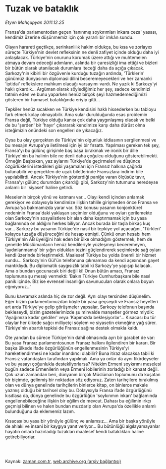 # Tuzak ve bataklık

*Etyen Mahçupyan 2011.12.25*

<td class="columnist-detail">
<p>Fransa'da parlamentodan geçen 'tanınmış soykırımları inkara ceza' yasası, kendimiz üzerine düşünmemiz için çok yararlı bir imkân sundu.</p>
<p>
<div id="haberMetinDiv">
<p>Olayın harareti geçtikçe, serinkanlılık hakim oldukça, bu kısa ve zorlayıcı süreçte Türkiye'nin devlet refleksinin ne denli zafiyet içinde olduğu daha iyi anlaşılacak. Türkiye'nin onurunu korumak üzere attığı ve muhtemelen atmaya devam edeceği adımların, aslında bir çaresizliği ima ettiği ve bizleri bir bütün olarak utanılacak durumlara iteceği daha da açığa çıkacak. Sarkozy'nin kibirli bir özgüvenle kurduğu tuzağın ardında, 'Türklerin' günümüz dünyasının diplomasi dilini beceremeyecekleri ve her zamanki 'iptidai' reflekslere mahkum olacağı varsayımı vardı. Ne yazık ki Sarkozy'yi haklı çıkardık... Argüman olarak söylediğimiz her şey, sadece kendimizi tatmin eden ve bunu yaparken henüz birçok şeyi hazmedemediğimizi gösteren bir hamaset bataklığında eriyip gitti...
<p>Tepkiler henüz sıcakken ve Türkiye kendisini haklı hissederken bu tabloyu fark etmek kolay olmayabilir. Ama sular durulduğunda esas problemin Fransa değil, Türkiye olduğu kanısı çok daha yaygınlaşmış olacak ve belki de bu 'şerden' bir 'hayır' çıkararak kendimize karşı daha dürüst olma isteğimizin önündeki son engelleri de yıkacağız.
<p>Oysa bu olay gerçekten de Türkiye'nin olgunluk iddiasının sergilenmesi ve bu mesajın Avrupa'ya iletilmesi için iyi bir fırsattı. Yapılması gereken tek şey, Fransa'yı bu gülünç girişimle baş başa bırakmak ve ironik bir dille Türkiye'nin bu halinin bile ne denli daha çoğulcu olduğunu gösterebilmekti. Örneğin Başbakan, yaz aylarını Türkiye'de geçirmeleri ve düşünce özgürlüklerini istedikleri gibi yaşamaları için Fransız halkına çağrıda bulunabilir ve gerçekten de uçak biletlerinde Fransızlara indirim bile yapılabilirdi. Ancak Türkiye'nin gösterdiği paniğe varan ölçüsüz tavır, Fransa'yı gülünç durumdan çıkardığı gibi, Sarkozy'nin tutumunu neredeyse anlamlı bir 'siyaset' haline getirdi.
<p>Meselenin birçok yönü ve katmanı var... Olayı kendi içinden anlamak gerekiyor ve dolayısıyla kendimize ilişkin tahlile girişmeden önce Fransa ve Avrupa'ya bakmamızda yarar var. Söz konusu yasanın konjonktürel nedeninin Fransa'daki yaklaşan seçimler olduğunu ve oyları gerilemekte olan Sarkozy'nin sosyalistlere bir alan daha kaptırmamak için bu yasa bağlamında ön aldığını herkes biliyor. Ancak burada bir taşla birkaç kuş var... Sarkozy bu yasanın Türkiye'de nasıl bir tepkiye yol açacağını, 'Türkleri' kolayca tuzağa düşüreceğini de hesap etmişti. Çünkü onun hesabı hem Türkiye'nin AB üyeliğini hak eden bir ülke olmadığını göstermek, hem de genelde Müslümanların henüz kendileriyle yüzleşmeyi beceremeyen, 'aydınlanmamış' bir yığın oldukları tezini güçlendirerek seçimlerde sağ oyları kendi üzerinde birleştirmekti. Maalesef Türkiye bu yolda önemli bir hizmet sundu... Sarkozy'nin Gül'ün telefonuna çıkmaması da kendi açısından gayet mantıklıydı. Bu diplomatik saygısızlık tabii ki Sarkozy'ye yapışıp kalacak. Ama o bundan gocunacak biri değil ki! Onun bütün amacı, Fransız toplumuna şu mesajı vermekti: 'Bakın Türkiye Cumhurbaşkanı bile nasıl panik içinde. Biz ise evrensel insanlığın savunucuları olarak onlara boyun eğmiyoruz...'
<p>Bunu kavramak aslında hiç de zor değil. Aynı olayı tersinden düşünelim. Eğer bizim parlamentomuzdan böyle bir yasa geçseydi ve Fransız heyetleri art arda Türkiye'ye gelip görüşmeler yapsalar, Sarkozy telefonun başında bekleseydi, bizim gazetelerimizde şu minvalde manşetler görmez miydik: 'Ayağımıza kadar geldiler' veya 'Kapımızda bekleşiyorlar'... Kısacası bu tür olaylar her ülkede sağcı milliyetçi söylem ve siyasetin ekmeğine yağ sürer. Türkiye'nin abartılı tepkisi de Fransız sağına destek olmakla kaldı.
<p>Öte yandan bu sürece Türkiye'nin dahil olmasında ayrı bir garabet de var: Bu yasa Fransız parlamentosunun Fransız halkını ilgilendiren bir kararı. Bir başka ülkede ifade özgürlüğünün engellenmesinin Türkiye'yi hareketlendirmesi ne kadar inandırıcı olabilir? Buna itiraz olacaksa tabii ki Fransız vatandaşları tarafından yapılmalı. Ama ya onlar da aynı fikirdeyseler ve bu yasayı çoğunlukla destekliyorlarsa? Nitekim Ermeni soykırımı meselesi bugün sadece Ermenilerin veya Ermeni lobilerinin zorladığı bir kanaat değil. Çok uzun zamandan beri, dünyanın birçok Müslüman toplumunu da kuşatan bir biçimde, gelinmiş bir noktadan söz ediyoruz. Zaten tarihçilere bırakılmış olan ve dünya genelinde tarihçilerin binlerce kitap, on binlerce makale yazmış olduğu bir tarihsel olay bu. Dolayısıyla Fransa ifade özgürlüğünü kısıtlasa da, dünya genelinde bu özgürlüğün 'soykırımın inkarı' bağlamında engellenebileceğine ilişkin bir eğilim de mevcut. Dahası bu eğilimin ırkçı geçmişi bilinen ve halen bundan muzdarip olan Avrupa'da özellikle anlamlı bulunduğunu da eklememiz lazım.
<p>Kısacası bu yasa bir yönüyle gülünç ve anlamsız... Ama bir başka yönüyle de ahlaki ve insani bir kaygıya yanıt veriyor... Bu bütünlüğü algılayamayanlar hayatın onlara hazırladığı tuzakları maalesef kendi bataklıkları haline getirebiliyorlar. </p></p></p></p></p></p></p></div>
</p>


<p><br>
		 </br></p></td>

Kaynak: [zaman.com.tr](http://zaman.com.tr/yazar.do?yazino=1219457), [web.archive.org (arşiv bağlantısı)](http://web.archive.org/web/20120129145100/http://zaman.com.tr/yazar.do?yazino=1219457)
